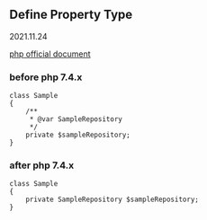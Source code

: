 ## Define Property Type
2021.11.24

[php official document](https://www.php.net/manual/en/migration74.new-features.php)

### before php 7.4.x
```
class Sample
{
    /**
     * @var SampleRepository
     */
    private $sampleRepository;
}
```

### after php 7.4.x
```
class Sample
{
    private SampleRepository $sampleRepository;
}
```
